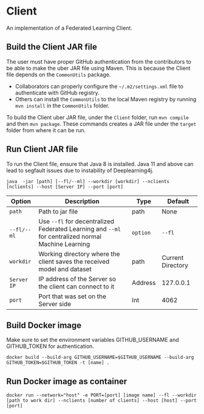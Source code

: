 # Client

An implementation of a Federated Learning Client.

## Build the Client JAR file

The user must have proper GitHub authentication from the contributors to be able to make the uber JAR file using Maven. This is because the Client file depends on the `CommonUtils` package.

- Collaborators can properly configure the `~/.m2/settings.xml` file to authenticate with GitHub registry.
- Others can install the `CommonUtils` to the local Maven registry by running `mvn install` in the `CommonUtils` folder.

To build the Client uber JAR file, under the `Client` folder, run `mvn compile` and then `mvn package`. These commands creates a JAR file under the `target` folder from where it can be run.

## Run Client JAR file

To run the Client file, ensure that Java 8 is installed. Java 11 and above can lead to segfault issues due to instability of Deeplearning4j.

```
java  -jar [path] [--fl/--ml] --workdir [workdir] --nclients [nclients] --host [Server IP] --port [port]
```

| Option | Description                                              | Type   | Default | 
|--------|----------------------------------------------------------|--------|---------|
| `path` | Path to jar file | path|  None 
| `--fl/--ml`   | Use `--fl` for decentralized Federated Learning and `--ml` for centralized normal Machine Learning| `option` | `--fl`  
| `workdir` | Working directory where the client saves the received model and dataset | path | Current Directory 
| `Server IP` | IP address of the Server so the client can connect to it | Address | 127.0.0.1 
| `port` | Port that was set on the Server side | Int | 4062


## Build Docker image

Make sure to set the environment variables GITHUB_USERNAME and GITHUB_TOKEN for authentication.

```
docker build --build-arg GITHUB_USERNAME=$GITHUB_USERNAME --build-arg GITHUB_TOKEN=$GITHUB_TOKEN -t [name] .
```

## Run Docker image as container

```
docker run --network="host" -e PORT=[port] [image name] --fl --workdir [path to work dir] --nclients [number of clients] --host [host] --port [port]
